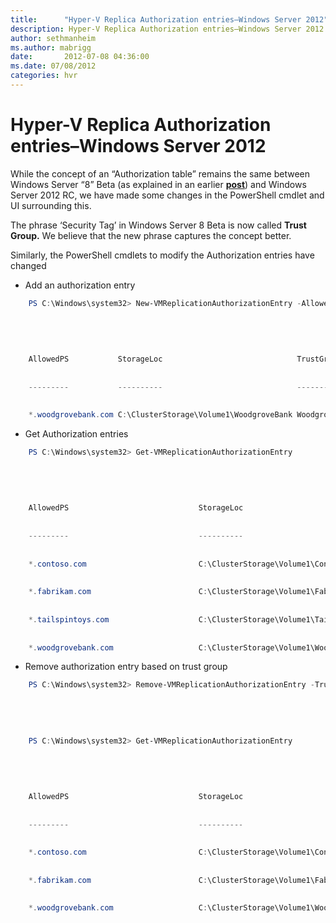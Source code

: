 ```yaml
---
title:      "Hyper-V Replica Authorization entries–Windows Server 2012"
description: Hyper-V Replica Authorization entries–Windows Server 2012
author: sethmanheim
ms.author: mabrigg
date:       2012-07-08 04:36:00
ms.date: 07/08/2012
categories: hvr
---
```

# Hyper-V Replica Authorization entries–Windows Server 2012
While the concept of an “Authorization table” remains the same between Windows Server “8” Beta (as explained in an earlier [**post**](https://techcommunity.microsoft.com/t5/virtualization/configure-your-replica-server-to-receive-replication-traffic/ba-p/381969)) and Windows Server 2012 RC, we have made some changes in the PowerShell cmdlet and UI surrounding this.

The phrase ‘Security Tag’ in Windows Server 8 Beta is now called **Trust Group.** We believe that the new phrase captures the concept better.


Similarly, the PowerShell cmdlets to modify the Authorization entries have changed

  * Add an authorization entry


    
```powershell
    PS C:\Windows\system32> New-VMReplicationAuthorizationEntry -AllowedPrimaryServer "*.woodgrovebank.com" -ReplicaStorageLocation "C:\ClusterStorage\Volume1\WoodgroveBank" -TrustGroup Woodgrove
    
    
     
    
    
    AllowedPS           StorageLoc                              TrustGroup
    
    
    ---------           ----------                              ----------
    
    
    *.woodgrovebank.com C:\ClusterStorage\Volume1\WoodgroveBank Woodgrove
```
  * Get Authorization entries


    
```powershell
    PS C:\Windows\system32> Get-VMReplicationAuthorizationEntry
    
    
     
    
    
    AllowedPS                             StorageLoc                              TrustGroup
    
    
    ---------                             ----------                              ----------
    
    
    *.contoso.com                         C:\ClusterStorage\Volume1\Contoso       Contoso
    
    
    *.fabrikam.com                        C:\ClusterStorage\Volume1\Fabrikam      Fabrikam
    
    
    *.tailspintoys.com                    C:\ClusterStorage\Volume1\TailspinToys  Tailspin
    
    
    *.woodgrovebank.com                   C:\ClusterStorage\Volume1\WoodgroveBank Woodgrove
```
  * Remove authorization entry based on trust group


    
```powershell
    PS C:\Windows\system32> Remove-VMReplicationAuthorizationEntry -TrustGroup Tailspin
    
    
     
    
    
    PS C:\Windows\system32> Get-VMReplicationAuthorizationEntry
    
    
     
    
    
    AllowedPS                             StorageLoc                              TrustGroup
    
    
    ---------                             ----------                              ----------
    
    
    *.contoso.com                         C:\ClusterStorage\Volume1\Contoso       Contoso
    
    
    *.fabrikam.com                        C:\ClusterStorage\Volume1\Fabrikam      Fabrikam
    
    
    *.woodgrovebank.com                   C:\ClusterStorage\Volume1\WoodgroveBank Woodgrove
```